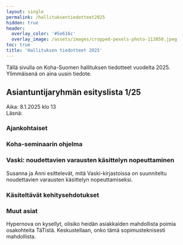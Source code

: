 ```yaml
---
layout: single
permalink: /hallituksentiedotteet2025
hidden: true
header:
  overlay_color: '#5e616c'
  overlay_image: /assets/images/cropped-pexels-photo-113850.jpeg
toc: true
title: 'Hallituksen tiedotteet 2025'
---
```


Tällä sivulla on Koha-Suomen hallituksen tiedotteet vuodelta 2025. Ylimmäisenä on aina uusin tiedote.


## Asiantuntijaryhmän esityslista 1/25

Aika: 8.1.2025 klo 13<br />
Läsnä:

### Ajankohtaiset

### Koha-seminaarin ohjelma

### Vaski: noudettavien varausten käsittelyn nopeuttaminen

Susanna ja Anni esittelevät, mitä Vaski-kirjastoissa on suunniteltu noudettavien varausten käsittelyn nopeuttamiseksi.

### Käsiteltävät kehitysehdotukset

### Muut asiat

Hypernova on kysellyt, olisiko heidän asiakkaiden mahdollista poimia osakohteita TäTistä. Keskustellaan, onko tämä sopimusteknisesti mahdollista.
